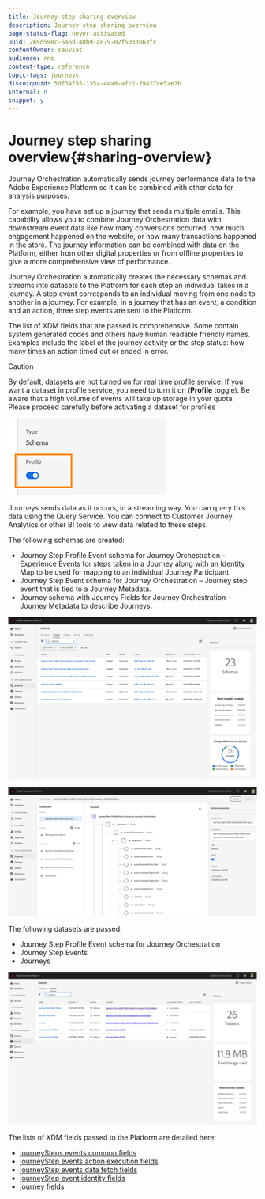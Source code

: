 ```yaml
---
title: Journey step sharing overview
description: Journey step sharing overview
page-status-flag: never-activated
uuid: 269d590c-5a6d-40b9-a879-02f5033863fc
contentOwner: sauviat
audience: rns
content-type: reference
topic-tags: journeys
discoiquuid: 5df34f55-135a-4ea8-afc2-f9427ce5ae7b
internal: n
snippet: y
---
```


# Journey step sharing overview{#sharing-overview}

Journey Orchestration automatically sends journey performance data to the Adobe Experience Platform so it can be combined with other data for analysis purposes. 

For example, you have set up a journey that sends multiple emails. This capability allows you to combine Journey Orchestration data with downstream event data like how many conversions occurred, how much engagement happened on the website, or how many transactions happened in the store. The journey information can be combined with data on the Platform, either from other digital properties or from offline properties to give a more comprehensive view of performance.

Journey Orchestration automatically creates the necessary schemas and streams into datasets to the Platform for each step an individual takes in a journey. A step event corresponds to an individual moving from one node to another in a journey. For example, in a journey that has an event, a condition and an action, three step events are sent to the Platform. 

The list of XDM fields that are passed is comprehensive. Some contain system generated codes and others have human readable friendly names. Examples include the label of the journey activity or the step status: how many times an action timed out or ended in error.

>[!CAUTION]
>
>By default, datasets are not turned on for real time profile service. If you want a dataset in profile service, you need to turn it on (**Profile** toggle). Be aware that a high volume of events will take up storage in your quota. Please proceed carefully before activating a dataset for profiles
>
>![](../assets/sharing4.png)

Journeys sends data as it occurs, in a streaming way. You can query this data using the Query Service. You can connect to Customer Journey Analytics or other BI tools to view data related to these steps.

The following schemas are created:

* Journey Step Profile Event schema for Journey Orchestration – Experience Events for steps taken in a Journey along with an Identity Map to be used for mapping to an individual Journey Participant.
* Journey Step Event schema for Journey Orchestration – Journey step event that is tied to a Journey Metadata.
* Journey schema with Journey Fields for Journey Orchestration – Journey Metadata to describe Journeys.

![](../assets/sharing1.png)

![](../assets/sharing2.png)

The following datasets are passed:

* Journey Step Profile Event schema for Journey Orchestration
* Journey Step Events
* Journeys

![](../assets/sharing3.png)

The lists of XDM fields passed to the Platform are detailed here:

* [journeySteps events common fields](../building-journeys/sharing-common-fields.md)
* [journeyStep events action execution fields](../building-journeys/sharing-execution-fields.md)
* [journeyStep events data fetch fields](../building-journeys/sharing-fetch-fields.md)
* [journeyStep event identity fields](../building-journeys/sharing-identity-fields.md)
* [journey fields](../building-journeys/sharing-journey-fields.md)

